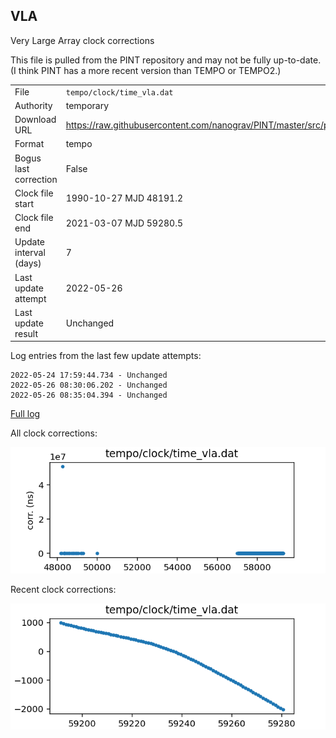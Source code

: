 
VLA
---------------------------
Very Large Array clock corrections

This file is pulled from the PINT repository and may not be fully up-to-date.
(I think PINT has a more recent version than TEMPO or TEMPO2.)

|     |     |
|:--- |:--- |
| File | `tempo/clock/time_vla.dat` |
| Authority | temporary |
| Download URL | <https://raw.githubusercontent.com/nanograv/PINT/master/src/pint/data/runtime/time_vla.dat> |
| Format | tempo |
| Bogus last correction | False |
| Clock file start | 1990-10-27 MJD 48191.2 |
| Clock file end | 2021-03-07 MJD 59280.5 |
| Update interval (days) | 7 |
| Last update attempt | 2022-05-26 |
| Last update result | Unchanged |

Log entries from the last few update attempts:
```
2022-05-24 17:59:44.734 - Unchanged
2022-05-26 08:30:06.202 - Unchanged
2022-05-26 08:35:04.394 - Unchanged
```
[Full log](https://raw.githubusercontent.com/nanograv/pulsar-clock-corrections/main/log/tempo/clock/time_vla.dat.log)


All clock corrections:

![plot of all clock corrections](tempo/clock/time_vla.dat.png "All corrections")

Recent clock corrections:

![plot of recent clock corrections](tempo/clock/time_vla.dat.short.png "Recent corrections")

